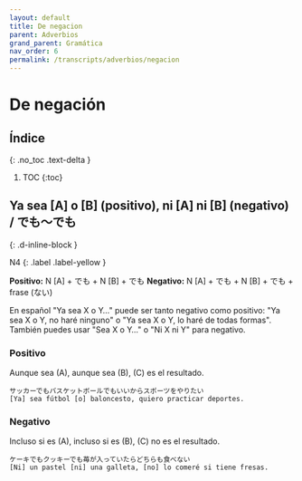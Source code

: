 ```yaml
---
layout: default
title: De negacion
parent: Adverbios
grand_parent: Gramática
nav_order: 6
permalink: /transcripts/adverbios/negacion
---
```


# De negación

## Índice
{: .no_toc .text-delta }

1. TOC
{:toc}

## Ya sea [A] o [B] (positivo), ni [A] ni [B] (negativo) / でも〜でも
{: .d-inline-block }

N4
{: .label .label-yellow }

**Positivo:** N [A] + でも + N [B] + でも
**Negativo:** N [A] + でも + N [B] + でも + frase (ない)

En español "Ya sea X o Y…" puede ser tanto negativo como positivo: "Ya sea X o Y, no haré ninguno" o "Ya sea X o Y, lo haré de todas formas". También puedes usar "Sea X o Y…" o "Ni X ni Y" para negativo.

### Positivo

Aunque sea (A), aunque sea (B), (C) es el resultado.

```
サッカーでもバスケットボールでもいいからスポーツをやりたい
[Ya] sea fútbol [o] baloncesto, quiero practicar deportes.
```

### Negativo

Incluso si es (A), incluso si es (B), (C) no es el resultado.

```
ケーキでもクッキーでも苺が入っていたらどちらも食べない
[Ni] un pastel [ni] una galleta, [no] lo comeré si tiene fresas.
```